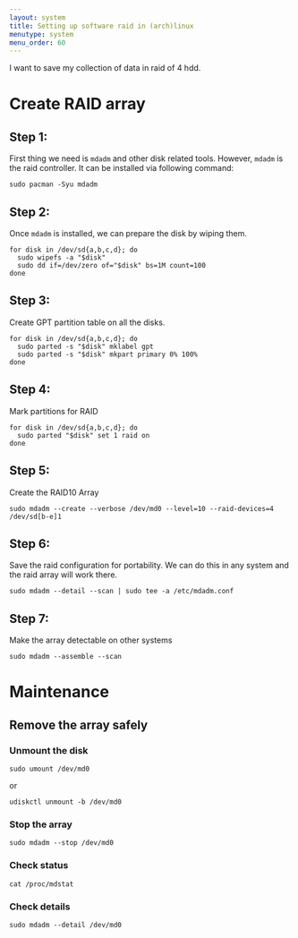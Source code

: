 ```yaml
---
layout: system
title: Setting up software raid in (arch)linux
menutype: system
menu_order: 60
---
```


I want to save my collection of data in raid of 4 hdd.


# Create RAID array

## Step 1:
First thing we need is `mdadm` and other disk related tools. However, `mdadm` is the raid controller. It can be installed via following command:

```
sudo pacman -Syu mdadm
```

## Step 2:
Once `mdadm` is installed, we can prepare the disk by wiping them.

```
for disk in /dev/sd{a,b,c,d}; do
  sudo wipefs -a "$disk"
  sudo dd if=/dev/zero of="$disk" bs=1M count=100
done
```

## Step 3:
Create GPT partition table on all the disks.
```
for disk in /dev/sd{a,b,c,d}; do
  sudo parted -s "$disk" mklabel gpt
  sudo parted -s "$disk" mkpart primary 0% 100%
done
```

## Step 4:
Mark partitions for RAID
```
for disk in /dev/sd{a,b,c,d}; do
  sudo parted "$disk" set 1 raid on
done
```

## Step 5:
Create the RAID10 Array
```
sudo mdadm --create --verbose /dev/md0 --level=10 --raid-devices=4 /dev/sd[b-e]1
```

## Step 6:
Save the raid configuration for portability. We can do this in any system and the raid array will work there.
```
sudo mdadm --detail --scan | sudo tee -a /etc/mdadm.conf
```

## Step 7:
Make the array detectable on other systems
```
sudo mdadm --assemble --scan
```

# Maintenance

## Remove the array safely

### Unmount the disk
```
sudo umount /dev/md0
```
or
```
udiskctl unmount -b /dev/md0
```

### Stop the array
```
sudo mdadm --stop /dev/md0
```

### Check status
```
cat /proc/mdstat
```

### Check details
```
sudo mdadm --detail /dev/md0
```